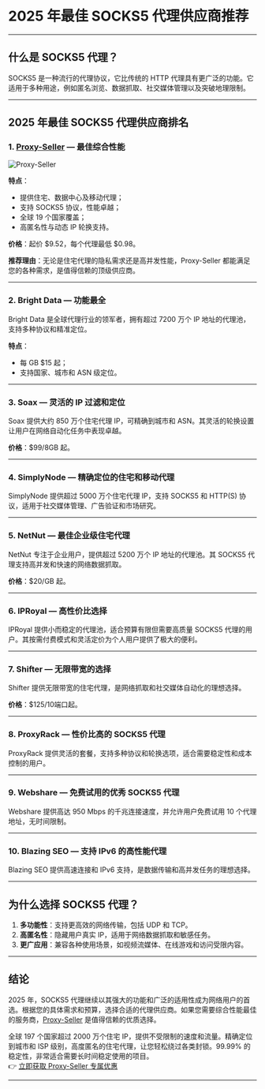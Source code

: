 # 2025 年最佳 SOCKS5 代理供应商推荐

---



## 什么是 SOCKS5 代理？

SOCKS5 是一种流行的代理协议，它比传统的 HTTP 代理具有更广泛的功能。它适用于多种用途，例如匿名浏览、数据抓取、社交媒体管理以及突破地理限制。

---

## 2025 年最佳 SOCKS5 代理供应商排名

### 1. [Proxy-Seller](https://bit.ly/proxy-seller-coupon) — 最佳综合性能

![Proxy-Seller](https://www.linuxhaxor.net/wp-content/uploads/2023/11/Proxy-Seller-—-Best-Private-And-Dedicated-Mobile-Proxies.jpg)

**特点**：
- 提供住宅、数据中心及移动代理；
- 支持 SOCKS5 协议，性能卓越；
- 全球 19 个国家覆盖；
- 高匿名性与动态 IP 轮换支持。

**价格**：起价 $9.52，每个代理最低 $0.98。

**推荐理由**：无论是住宅代理的隐私需求还是高并发性能，Proxy-Seller 都能满足您的各种需求，是值得信赖的顶级供应商。

---

### 2. Bright Data — 功能最全

Bright Data 是全球代理行业的领军者，拥有超过 7200 万个 IP 地址的代理池，支持多种协议和精准定位。

**特点**：
- 每 GB $15 起；
- 支持国家、城市和 ASN 级定位。

---

### 3. Soax — 灵活的 IP 过滤和定位

Soax 提供大约 850 万个住宅代理 IP，可精确到城市和 ASN。其灵活的轮换设置让用户在网络自动化任务中表现卓越。

**价格**：$99/8GB 起。

---

### 4. SimplyNode — 精确定位的住宅和移动代理

SimplyNode 提供超过 5000 万个住宅代理 IP，支持 SOCKS5 和 HTTP(S) 协议，适用于社交媒体管理、广告验证和市场研究。

---

### 5. NetNut — 最佳企业级住宅代理

NetNut 专注于企业用户，提供超过 5200 万个 IP 地址的代理池。其 SOCKS5 代理支持高并发和快速的网络数据抓取。

**价格**：$20/GB 起。

---

### 6. IPRoyal — 高性价比选择

IPRoyal 提供小而稳定的代理池，适合预算有限但需要高质量 SOCKS5 代理的用户。其按需付费模式和灵活定价为个人用户提供了极大的便利。

---

### 7. Shifter — 无限带宽的选择

Shifter 提供无限带宽的住宅代理，是网络抓取和社交媒体自动化的理想选择。

**价格**：$125/10端口起。

---

### 8. ProxyRack — 性价比高的 SOCKS5 代理

ProxyRack 提供灵活的套餐，支持多种协议和轮换选项，适合需要稳定性和成本控制的用户。

---

### 9. Webshare — 免费试用的优秀 SOCKS5 代理

Webshare 提供高达 950 Mbps 的千兆连接速度，并允许用户免费试用 10 个代理地址，无时间限制。

---

### 10. Blazing SEO — 支持 IPv6 的高性能代理

Blazing SEO 提供高速连接和 IPv6 支持，是数据传输和高并发任务的理想选择。

---

## 为什么选择 SOCKS5 代理？

1. **多功能性**：支持更高效的网络传输，包括 UDP 和 TCP。
2. **高匿名性**：隐藏用户真实 IP，适用于网络数据抓取和敏感任务。
3. **更广应用**：兼容各种使用场景，如视频流媒体、在线游戏和访问受限内容。

---

## 结论

2025 年，SOCKS5 代理继续以其强大的功能和广泛的适用性成为网络用户的首选。根据您的具体需求和预算，选择合适的代理供应商。如果您需要综合性能最佳的服务商，[Proxy-Seller](https://bit.ly/proxy-seller-coupon) 是值得信赖的优质选择。

全球 197 个国家超过 2000 万个住宅 IP，提供不受限制的速度和流量。精确定位到城市和 ISP 级别，高度匿名的住宅代理，让您轻松绕过各类封锁。99.99% 的稳定性，非常适合需要长时间稳定使用的项目。  
👉 [立即获取 Proxy-Seller 专属优惠](https://bit.ly/proxy-seller-coupon)

---
